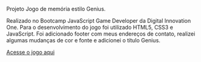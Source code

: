 Projeto Jogo de memória estilo Genius.

Realizado no Bootcamp JavaScript Game Developer da Digital Innovation One. Para o desenvolvimento do jogo foi utilizado HTML5, CSS3 e JavaScript. Foi adicionado footer com meus endereços de contato, realizei algumas mudanças de cor e fonte e adicionei o título Genius.

<a href="https://staelsabrina.github.io/BootCamp_JavaScript_Game_Developer/Projeto_Genius/index.html">Acesse o jogo aqui</a>